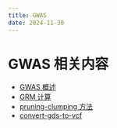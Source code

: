 ```yaml
---
title: GWAS
date: 2024-11-30
---
```


# GWAS 相关内容

- [GWAS 概述](/GWAS/outline/)
- [GRM 计算](/GWAS/GRM/)
- [pruning-clumping 方法](/GWAS/pruning-clumping/)
- [convert-gds-to-vcf](/GWAS/convert-gds-to-vcf/)